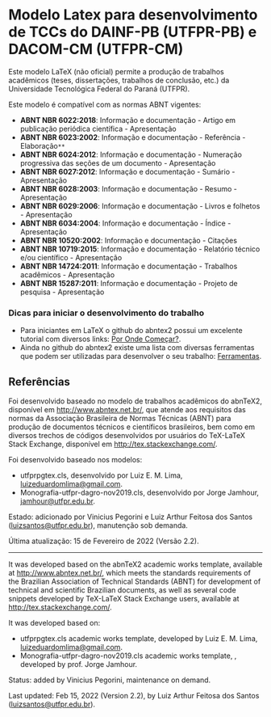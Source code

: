 # Modelo Latex para desenvolvimento de TCCs do DAINF-PB (UTFPR-PB) e DACOM-CM (UTFPR-CM)

  Este modelo LaTeX (não oficial) permite a produção de trabalhos acadêmicos (teses, dissertações, trabalhos de conclusão, etc.) da Universidade Tecnológica Federal do Paraná (UTFPR).

Este modelo é compatível com as normas ABNT vigentes:

-   **ABNT NBR 6022:2018**: Informação e documentação - Artigo em publicação periódica científica - Apresentação
-   **ABNT NBR 6023:2002**: Informação e documentação - Referência - Elaboração`**`
-   **ABNT NBR 6024:2012**: Informação e documentação - Numeração progressiva das seções de um documento - Apresentação
-   **ABNT NBR 6027:2012**: Informação e documentação - Sumário - Apresentação
-   **ABNT NBR 6028:2003**: Informação e documentação - Resumo - Apresentação
-   **ABNT NBR 6029:2006**: Informação e documentação - Livros e folhetos - Apresentação
-   **ABNT NBR 6034:2004**: Informação e documentação - Índice - Apresentação
-   **ABNT NBR 10520:2002**: Informação e documentação - Citações
-   **ABNT NBR 10719:2015**: Informação e documentação - Relatório técnico e/ou científico - Apresentação
-   **ABNT NBR 14724:2011**: Informação e documentação - Trabalhos acadêmicos - Apresentação
-   **ABNT NBR 15287:2011**: Informação e documentação - Projeto de pesquisa - Apresentação
  
  
  ### Dicas para iniciar o desenvolvimento do trabalho
  
-  Para iniciantes em LaTeX o github do abntex2 possui um excelente tutorial com diversos links: [Por Onde Começar?](https://github.com/abntex/abntex2/wiki/PorOndeComecar).
- Ainda no github do abntex2 existe uma lista com diversas ferramentas que podem ser utilizadas para desenvolver o seu trabalho: [Ferramentas](https://github.com/abntex/abntex2/wiki/Ferramentas).

## Referências
Foi desenvolvido baseado no modelo de trabalhos acadêmicos do abnTeX2, disponível em <http://www.abntex.net.br/>, que atende aos requisitos das normas da Associação Brasileira de Normas Técnicas (ABNT) para produção de documentos técnicos e científicos brasileiros, bem como em diversos trechos de códigos desenvolvidos por usuários do TeX-LaTeX Stack Exchange, disponível em <http://tex.stackexchange.com/>.

Foi desenvolvido baseado nos modelos:

- utfprpgtex.cls, desenvolvido por Luiz E. M. Lima, luizeduardomlima@gmail.com.
- Monografia-utfpr-dagro-nov2019.cls, desenvolvido por Jorge Jamhour, jamhour@utfpr.edu.br.

Estado: adicionado por Vinicius Pegorini e Luiz Arthur Feitosa dos Santos (luizsantos@utfpr.edu.br), manutenção sob demanda.

Última atualização: 15 de Fevereiro de 2022 (Versão 2.2).

---
It was developed based on the abnTeX2 academic works template, available at <http://www.abntex.net.br/>, which meets the standards requirements of the Brazilian Association of Technical Standards (ABNT) for development of technical and scientific Brazilian documents, as well as several code snippets developed by TeX-LaTeX Stack Exchange users, available at <http://tex.stackexchange.com/>.

It was developed based on:
 - utfprpgtex.cls academic works template, developed by Luiz E. M. Lima,
   luizeduardomlima@gmail.com. 
  - Monografia-utfpr-dagro-nov2019.cls
   academic works template, , developed by prof. Jorge Jamhour.

Status: added by Vinicius Pegorini, maintenance on demand.

Last updated: Feb 15, 2022 (Version 2.2), by Luiz Arthur Feitosa dos Santos (luizsantos@utfpr.edu.br).

